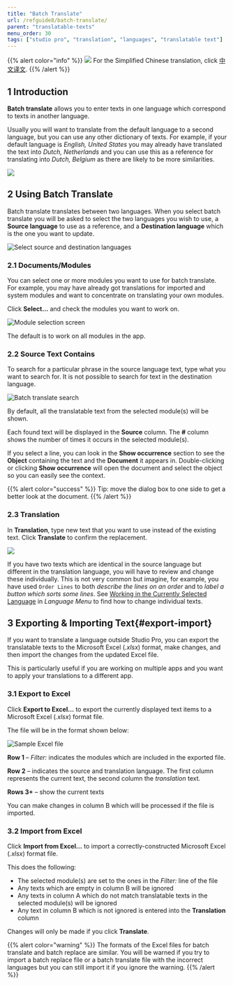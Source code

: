 ```yaml
---
title: "Batch Translate"
url: /refguide8/batch-translate/
parent: "translatable-texts"
menu_order: 30
tags: ["studio pro", "translation", "languages", "translatable text"]
---
```


{{% alert color="info" %}}
<img src="attachments/chinese-translation/china.png" style="display: inline-block; margin: 0" /> For the Simplified Chinese translation, click [中文译文](https://cdn.mendix.tencent-cloud.com/documentation/refguide8/batch-translate.pdf).
{{% /alert %}}

## 1 Introduction

**Batch translate** allows you to enter texts in one language which correspond to texts in another language.

Usually you will want to translate from the default language to a second language, but you can use any other dictionary of texts. For example, if your default language is *English, United States* you may already have translated the text into *Dutch, Netherlands* and you can use this as a reference for translating into *Dutch, Belgium* as there are likely to be more similarities.

![](/attachments/refguide8/modeling/menus/translatable-texts/batch-translate/batch-translate.png)

## 2 Using Batch Translate

Batch translate translates between two languages. When you select batch translate you will be asked to select the two languages you wish to use, a **Source language** to use as a reference, and a **Destination language** which is the one you want to update.

![Select source and destination languages](/attachments/refguide8/modeling/menus/translatable-texts/batch-translate/batch-translate-languages.png)

### 2.1 Documents/Modules

You can select one or more modules you want to use for batch translate. For example, you may have already got translations for imported and system modules and want to concentrate on translating your own modules.

Click **Select…** and check the modules you want to work on.

![Module selection screen](/attachments/refguide8/modeling/menus/translatable-texts/batch-replace/batch-replace-modules.png)

The default is to work on all modules in the app.

### 2.2 Source Text Contains

To search for a particular phrase in the source language text, type what you want to search for. It is not possible to search for text in the destination language.

![Batch translate search](/attachments/refguide8/modeling/menus/translatable-texts/batch-translate/batch-translate-search.png)

By default, all the translatable text from the selected module(s) will be shown.

Each found text will be displayed in the **Source** column.
The **#** column shows the number of times it occurs in the selected module(s).

If you select a line, you can look in the **Show occurrence** section to see the **Object** containing the text and the **Document** it appears in. Double-clicking or clicking **Show occurrence** will open the document and select the object so you can easily see the context.

{{% alert color="success" %}}
Tip: move the dialog box to one side to get a better look at the document.
{{% /alert %}}

### 2.3 Translation

In **Translation**, type new text that you want to use instead of the existing text. Click **Translate** to confirm the replacement.

![](/attachments/refguide8/modeling/menus/translatable-texts/batch-translate/batch-translate-translate.png)

If you have two texts which are identical in the source language but different in the translation language, you will have to review and change these individually. This is not very common but imagine, for example, you have used `Order Lines` to both *describe the lines on an order* and to *label a button which sorts some lines*. See [Working in the Currently Selected Language](/refguide8/translatable-texts/#selected-language) in *Language Menu* to find how to change individual texts.

## 3 Exporting & Importing Text{#export-import}

If you want to translate a language outside Studio Pro, you can export the translatable texts to the Microsoft Excel (*.xlsx*) format, make changes, and then import the changes from the updated Excel file.

This is particularly useful if you are working on multiple apps and you want to apply your translations to a different app.

### 3.1 Export to Excel

Click **Export to Excel…** to export the currently displayed text items to a Microsoft Excel (*.xlsx*) format file.

The file will be in the format shown below:

![Sample Excel file](/attachments/refguide8/modeling/menus/translatable-texts/batch-translate/batch-translate-excel.png)

**Row 1** – *Filter:* indicates the modules which are included in the exported file.

**Row 2**  – indicates the source and translation language. The first column represents the current text, the second column the *translation* text.

**Rows 3+**  – show the current texts

You can make changes in column B which will be processed if the file is imported.

### 3.2 Import from Excel

Click **Import from Excel…** to import a correctly-constructed Microsoft Excel (*.xlsx*) format file.

This does the following:

* The selected module(s) are set to the ones in the *Filter:* line of the file
* Any texts which are empty in column B will be ignored
* Any texts in column A which do not match translatable texts in the selected module(s) will be ignored
* Any text in column B which is not ignored is entered into the **Translation** column

Changes will only be made if you click **Translate**.

{{% alert color="warning" %}}
The formats of the Excel files for batch translate and batch replace are similar. You will be warned if you try to import a batch replace file or a batch translate file with the incorrect languages but you can still import it if you ignore the warning.
{{% /alert %}}
